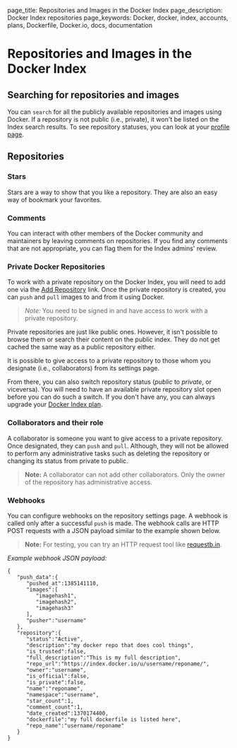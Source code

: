 page_title: Repositories and Images in the Docker Index
page_description: Docker Index repositories
page_keywords: Docker, docker, index, accounts, plans, Dockerfile, Docker.io, docs, documentation

# Repositories and Images in the Docker Index

## Searching for repositories and images

You can `search` for all the publicly available repositories and images using
Docker. If a repository is not public (i.e., private), it won't be listed on
the Index search results. To see repository statuses, you can look at your
[profile page](https://index.docker.io/account/).

## Repositories

### Stars

Stars are a way to show that you like a repository. They are also an easy way
of bookmark your favorites.

### Comments

You can interact with other members of the Docker community and maintainers by
leaving comments on repositories. If you find any comments that are not
appropriate, you can flag them for the Index admins' review.

### Private Docker Repositories

To work with a private repository on the Docker Index, you will need to add one
via the [Add Repository](https://index.docker.io/account/repositories/add) link.
Once the private repository is created, you can `push` and `pull` images to and
from it using Docker.

> *Note:* You need to be signed in and have access to work with a private
> repository.

Private repositories are just like public ones. However, it isn't possible to
browse them or search their content on the public index. They do not get cached
the same way as a public repository either.

It is possible to give access to a private repository to those whom you 
designate (i.e., collaborators) from its settings page.

From there, you can also switch repository status (*public* to *private*, or
viceversa). You will need to have an available private repository slot open
before you can do such a switch. If you don't have any, you can always upgrade
your [Docker Index plan](https://index.docker.io/plans/).

### Collaborators and their role

A collaborator is someone you want to give access to a private repository. Once
designated, they can `push` and `pull`. Although, they will not be allowed to
perform any administrative tasks such as deleting the repository or changing its
status from private to public.

> **Note:** A collaborator can not add other collaborators. Only the owner of
> the repository has administrative access.

### Webhooks

You can configure webhooks on the repository settings page. A webhook is called
only after a successful `push` is made. The webhook calls are HTTP POST requests
with a JSON payload similar to the example shown below.

> **Note:** For testing, you can try an HTTP request tool like
> [requestb.in](http://requestb.in/).

*Example webhook JSON payload:*

    {
       "push_data":{
          "pushed_at":1385141110,
          "images":[
             "imagehash1",
             "imagehash2",
             "imagehash3"
          ],
          "pusher":"username"
       },
       "repository":{
          "status":"Active",
          "description":"my docker repo that does cool things",
          "is_trusted":false,
          "full_description":"This is my full description",
          "repo_url":"https://index.docker.io/u/username/reponame/",
          "owner":"username",
          "is_official":false,
          "is_private":false,
          "name":"reponame",
          "namespace":"username",
          "star_count":1,
          "comment_count":1,
          "date_created":1370174400,
          "dockerfile":"my full dockerfile is listed here",
          "repo_name":"username/reponame"
       }
    }
